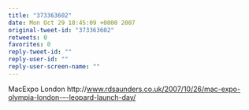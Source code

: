 ```yaml
---
title: "373363602"
date: Mon Oct 29 18:45:09 +0000 2007
original-tweet-id: "373363602"
retweets: 0
favorites: 0
reply-tweet-id: ""
reply-user-id: ""
reply-user-screen-name: ""
---
```

MacExpo London http://<a href="https://www.rdsaunders.co.uk/2007/10/26/mac-expo-olympia-london-–-leopard-launch-day/">www.rdsaunders.co.uk/2007/10/26/mac-expo-olympia-london-–-leopard-launch-day/</a>
